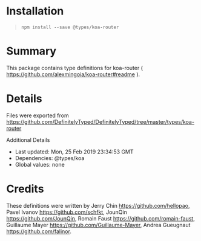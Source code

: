 # Installation
> `npm install --save @types/koa-router`

# Summary
This package contains type definitions for koa-router ( https://github.com/alexmingoia/koa-router#readme ).

# Details
Files were exported from https://github.com/DefinitelyTyped/DefinitelyTyped/tree/master/types/koa-router

Additional Details
 * Last updated: Mon, 25 Feb 2019 23:34:53 GMT
 * Dependencies: @types/koa
 * Global values: none

# Credits
These definitions were written by Jerry Chin <https://github.com/hellopao>, Pavel Ivanov <https://github.com/schfkt>, JounQin <https://github.com/JounQin>, Romain Faust <https://github.com/romain-faust>, Guillaume Mayer <https://github.com/Guillaume-Mayer>, Andrea Gueugnaut <https://github.com/falinor>.
